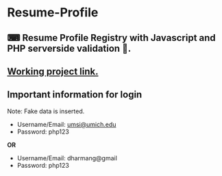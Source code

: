 # Resume-Profile

## ⌨ Resume Profile Registry with Javascript and PHP serverside validation 🔑.

## [Working project link.](http://resreg.coolpage.biz)

## Important information for login
Note: Fake data is inserted.
- Username/Email: umsi@umich.edu
- Password: php123

**OR**

- Username/Email: dharmang@gmail
- Password: php123
